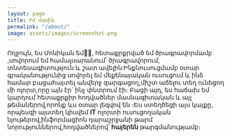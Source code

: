 ```yaml
---
layout: page
title: Իմ մասին
permalink: "/about/"
image: assets/images/screenshot.png
---
```


Ողջույն, ես Մոնիկան  եմ👩‍🦰, հետաքրքրված եմ  ծրագրավորմամբ ,սովորում եմ համալսարանում՝ ծրագրավորում, տնտեսագիտություն և շատ ավելին:Ինքնուսուցմամբ օտար գրականությունից սովորել եմ մեքենայական ուսուցում և ինձ համար բացահայտել անվերջ զարգացող,միշտ աճելու տեղ ունեցող մի ոլորտ,որը այն էր` ինչ փնտրում էի։ 
Բացի այդ, ես հաճախ եմ կարդում հետաքրքիր հոդվածներ մասնագիտական և այլ թեմաներով,որոնք ևս օտար լեզվով են ։Ես ստեղծեցի այս կայքը, որպեսզի այստեղ կիսվեմ **IT** ոլորտի ուսուցողական նյութերով,ինֆորմացիոն դարաշրջանի թարմ նորություններով,հոդվածներով՝ **հայերեն** թարգմանությամբ։
